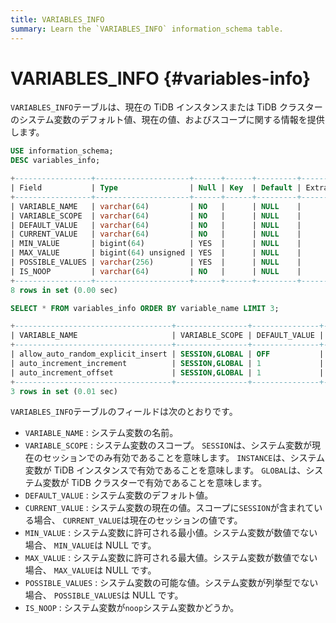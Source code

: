 ```yaml
---
title: VARIABLES_INFO
summary: Learn the `VARIABLES_INFO` information_schema table.
---
```


# VARIABLES_INFO {#variables-info}

`VARIABLES_INFO`テーブルは、現在の TiDB インスタンスまたは TiDB クラスターのシステム変数のデフォルト値、現在の値、およびスコープに関する情報を提供します。

```sql
USE information_schema;
DESC variables_info;
```

```sql
+-----------------+---------------------+------+------+---------+-------+
| Field           | Type                | Null | Key  | Default | Extra |
+-----------------+---------------------+------+------+---------+-------+
| VARIABLE_NAME   | varchar(64)         | NO   |      | NULL    |       |
| VARIABLE_SCOPE  | varchar(64)         | NO   |      | NULL    |       |
| DEFAULT_VALUE   | varchar(64)         | NO   |      | NULL    |       |
| CURRENT_VALUE   | varchar(64)         | NO   |      | NULL    |       |
| MIN_VALUE       | bigint(64)          | YES  |      | NULL    |       |
| MAX_VALUE       | bigint(64) unsigned | YES  |      | NULL    |       |
| POSSIBLE_VALUES | varchar(256)        | YES  |      | NULL    |       |
| IS_NOOP         | varchar(64)         | NO   |      | NULL    |       |
+-----------------+---------------------+------+------+---------+-------+
8 rows in set (0.00 sec)
```

```sql
SELECT * FROM variables_info ORDER BY variable_name LIMIT 3;
```

```sql
+-----------------------------------+----------------+---------------+---------------+-----------+-----------+-----------------+---------+
| VARIABLE_NAME                     | VARIABLE_SCOPE | DEFAULT_VALUE | CURRENT_VALUE | MIN_VALUE | MAX_VALUE | POSSIBLE_VALUES | IS_NOOP |
+-----------------------------------+----------------+---------------+---------------+-----------+-----------+-----------------+---------+
| allow_auto_random_explicit_insert | SESSION,GLOBAL | OFF           | OFF           |      NULL |      NULL | NULL            | NO      |
| auto_increment_increment          | SESSION,GLOBAL | 1             | 1             |         1 |     65535 | NULL            | NO      |
| auto_increment_offset             | SESSION,GLOBAL | 1             | 1             |         1 |     65535 | NULL            | NO      |
+-----------------------------------+----------------+---------------+---------------+-----------+-----------+-----------------+---------+
3 rows in set (0.01 sec)
```

`VARIABLES_INFO`テーブルのフィールドは次のとおりです。

-   `VARIABLE_NAME` : システム変数の名前。
-   `VARIABLE_SCOPE` : システム変数のスコープ。 `SESSION`は、システム変数が現在のセッションでのみ有効であることを意味します。 `INSTANCE`は、システム変数が TiDB インスタンスで有効であることを意味します。 `GLOBAL`は、システム変数が TiDB クラスターで有効であることを意味します。
-   `DEFAULT_VALUE` : システム変数のデフォルト値。
-   `CURRENT_VALUE` : システム変数の現在の値。スコープに`SESSION`が含まれている場合、 `CURRENT_VALUE`は現在のセッションの値です。
-   `MIN_VALUE` : システム変数に許可される最小値。システム変数が数値でない場合、 `MIN_VALUE`は NULL です。
-   `MAX_VALUE` : システム変数に許可される最大値。システム変数が数値でない場合、 `MAX_VALUE`は NULL です。
-   `POSSIBLE_VALUES` : システム変数の可能な値。システム変数が列挙型でない場合、 `POSSIBLE_VALUES`は NULL です。
-   `IS_NOOP` : システム変数が`noop`システム変数かどうか。

